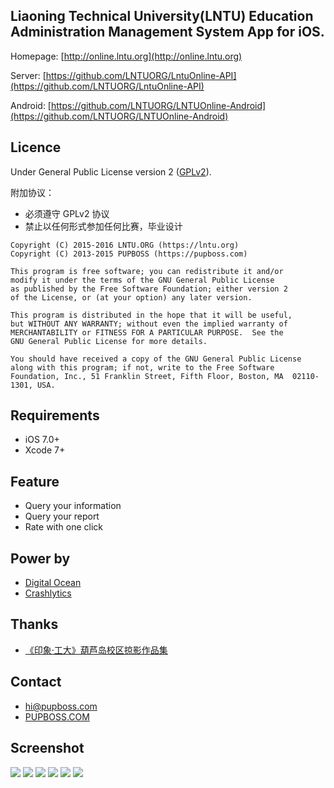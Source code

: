 Liaoning Technical University(LNTU) Education Administration Management System App for iOS.
---

Homepage: [http://online.lntu.org](http://online.lntu.org)

Server: [https://github.com/LNTUORG/LntuOnline-API](https://github.com/LNTUORG/LntuOnline-API)

Android: [https://github.com/LNTUORG/LNTUOnline-Android](https://github.com/LNTUORG/LNTUOnline-Android)

## Licence

Under General Public License version 2 ([GPLv2](http://www.gnu.org/licenses/old-licenses/gpl-2.0.html)).

附加协议：

- 必须遵守 GPLv2 协议
- 禁止以任何形式参加任何比赛，毕业设计

```
Copyright (C) 2015-2016 LNTU.ORG (https://lntu.org)
Copyright (C) 2013-2015 PUPBOSS (https://pupboss.com)

This program is free software; you can redistribute it and/or
modify it under the terms of the GNU General Public License
as published by the Free Software Foundation; either version 2
of the License, or (at your option) any later version.

This program is distributed in the hope that it will be useful,
but WITHOUT ANY WARRANTY; without even the implied warranty of
MERCHANTABILITY or FITNESS FOR A PARTICULAR PURPOSE.  See the
GNU General Public License for more details.

You should have received a copy of the GNU General Public License
along with this program; if not, write to the Free Software
Foundation, Inc., 51 Franklin Street, Fifth Floor, Boston, MA  02110-1301, USA.
```

## Requirements

- iOS 7.0+
- Xcode 7+

## Feature

- Query your information
- Query your report
- Rate with one click

## Power by

- [Digital Ocean](https://www.digitalocean.com/?refcode=c6314f396546)
- [Crashlytics](https://www.crashlytics.com)

## Thanks

- [《印象·工大》葫芦岛校区掠影作品集](http://tieba.baidu.com/p/1424591498)

## Contact

- [hi@pupboss.com](mailto:hi@pupboss.com)
- [PUPBOSS.COM](https://www.pupboss.com)

## Screenshot

![](./screenshot/00.png)
![](./screenshot/01.png)
![](./screenshot/02.png)
![](./screenshot/03.png)
![](./screenshot/04.png)
![](./screenshot/05.png)
